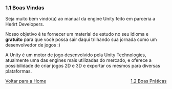 ### 1.1 Boas Vindas

Seja muito bem vindo(a) ao manual da engine Unity feito em parceria a He4rt Developers.

Nosso objetivo é te fornecer um material de estudo no seu idioma e **gratuito** para que você possa sair daqui trilhando sua jornada como um desenvolvedor de jogos :)

A Unity é um motor de jogo desenvolvido pela Unity Technologies, atualmente uma das engines mais utilizadas do mercado, e oferece a possibilidade de criar jogos 2D e 3D e exportar os mesmos para diversas plataformas.

<div>
  <a href="#" style="float: right;">1.2 Boas Práticas</a> 
  <a href="#" style="float: left;">Voltar para a Home</a> 
</div>
